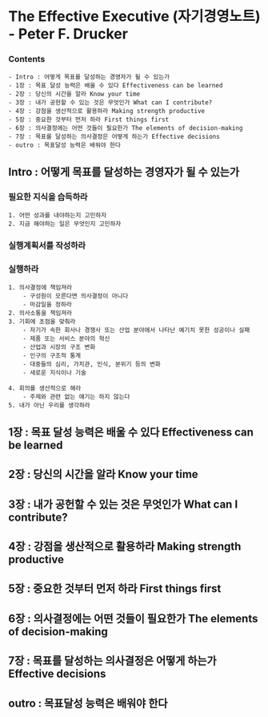 # The Effective Executive (자기경영노트) - Peter F. Drucker  
### Contents
    - Intro : 어떻게 목표를 달성하는 경영자가 될 수 있는가
    - 1장 : 목표 달성 능력은 배울 수 있다 Effectiveness can be learned
    - 2장 : 당신의 시간을 알라 Know your time
    - 3장 : 내가 공헌할 수 있는 것은 무엇인가 What can I contribute?
    - 4장 : 강점을 생산적으로 활용하라 Making strength productive
    - 5장 : 중요한 것부터 먼저 하라 First things first
    - 6장 : 의사결정에는 어떤 것들이 필요한가 The elements of decision-making
    - 7장 : 목표를 달성하는 의사결정은 어떻게 하는가 Effective decisions
    - outro : 목표달성 능력은 배워야 한다

## Intro : 어떻게 목표를 달성하는 경영자가 될 수 있는가
### 필요한 지식을 습득하라
    1. 어떤 성과를 내야하는지 고민하자
    2. 지금 해야하는 일은 무엇인지 고민하자
### 실행계획서를 작성하라
### 실행하라
    1. 의사결정에 책임져라
        - 구성원이 모른다면 의사결정이 아니다
        - 마감일을 정하라
    2. 의사소통을 책임져라
    3. 기회에 초점을 맞춰라
        - 자기가 속한 회사나 경쟁사 또는 산업 분야에서 나타난 예기치 못한 성공이나 실패
        - 제품 또는 서비스 분야의 혁신
        - 산업과 시장의 구조 변화
        - 인구의 구조적 통계
        - 대중들의 심리, 가치관, 인식, 분위기 등의 변화
        - 새로운 지식이나 기술

    4. 회의를 생산적으로 해라
        - 주제와 관련 없는 얘기는 하지 않는다
    5. 내가 아닌 우리를 생각하라

## 1장 : 목표 달성 능력은 배울 수 있다 Effectiveness can be learned

## 2장 : 당신의 시간을 알라 Know your time
## 3장 : 내가 공헌할 수 있는 것은 무엇인가 What can I contribute?
## 4장 : 강점을 생산적으로 활용하라 Making strength productive
## 5장 : 중요한 것부터 먼저 하라 First things first
## 6장 : 의사결정에는 어떤 것들이 필요한가 The elements of decision-making
## 7장 : 목표를 달성하는 의사결정은 어떻게 하는가 Effective decisions
## outro : 목표달성 능력은 배워야 한다
